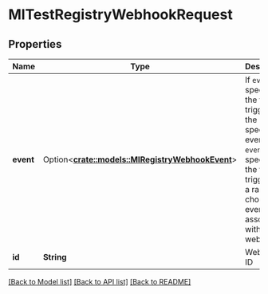 # MlTestRegistryWebhookRequest

## Properties

Name | Type | Description | Notes
------------ | ------------- | ------------- | -------------
**event** | Option<[**crate::models::MlRegistryWebhookEvent**](MlRegistryWebhookEvent.md)> | If `event` is specified, the test trigger uses the specified event. If `event` is not specified, the test trigger uses a randomly chosen event associated with the webhook. | [optional]
**id** | **String** | Webhook ID | 

[[Back to Model list]](../README.md#documentation-for-models) [[Back to API list]](../README.md#documentation-for-api-endpoints) [[Back to README]](../README.md)


